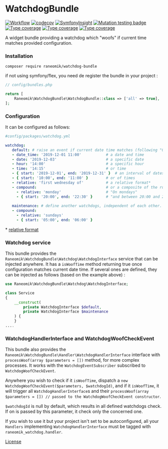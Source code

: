 WatchdogBundle
==============

[![Workflow](https://github.com/raneomik/WatchdogBundle/actions/workflows/workflow.yaml/badge.svg)](https://github.com/raneomik/WatchdogBundle/actions/workflows/workflow.yaml)
[![codecov](https://codecov.io/gh/raneomik/WatchdogBundle/branch/main/graph/badge.svg?token=CAJ62EG1GB)](https://codecov.io/gh/raneomik/WatchdogBundle)
[![SymfonyInsight](https://insight.symfony.com/projects/2fc0de74-a97a-44df-ad48-c5534a2e8065/mini.svg)](https://insight.symfony.com/projects/2fc0de74-a97a-44df-ad48-c5534a2e8065)
[![Mutation testing badge](https://img.shields.io/endpoint?style=flat&url=https%3A%2F%2Fbadge-api.stryker-mutator.io%2Fgithub.com%2Franeomik%2FWatchdogBundle%2Fmain)](https://dashboard.stryker-mutator.io/reports/github.com/raneomik/WatchdogBundle/main)
[![Type coverage](https://shepherd.dev/github/raneomik/WatchdogBundle/coverage.svg)](https://shepherd.dev/github/raneomik/WatchdogBundle)
[![Type coverage](https://shepherd.dev/github/raneomik/WatchdogBundle/level.svg)](https://shepherd.dev/github/raneomik/WatchdogBundle)
[![Type coverage](https://img.shields.io/badge/PHPStan-level%209-brightgreen.svg?style=flat)](https://shepherd.dev/github/raneomik/WatchdogBundle)


A widget bundle providing a watchdog which "woofs" if current time matches provided configuration.


### Installation

    composer require raneomik/watchdog-bundle

if not using symfony/flex, you need de register the bundle in your project :

```php
// config/bundles.php

return [
    Raneomik\WatchdogBundle\WatchdogBundle::class => ['all' => true],
];

```

### Configuration

It can be configured as follows:

 ```yaml
#config/packages/watchdog.yml

watchdog:
    default: # raise an event if current date time matches (following "Or" logic)
    - date_time: '2019-12-01 11:00'           # a date and time
    - date: '2019-12-03'                      # a specific date
    - hour: '14:00'                           # a specific hour            
    - time: '14:15'                           # or time      
    - { start: '2019-12-01', end: '2019-12-31' }  # an interval of dates
    - { start: '10:00', end: '11:00' }        # or of times      
    - relative: 'first wednesday of'          # a relative format*
    - compound:                               # or a composite of the rules above, following "And" logic, for example :
      - relative: 'monday'                    # "On mondays"
      - { start: '20:00', end: '22:30' }      # "and between 20:00 and 22:30"
    
    maintenance: # define another watchdogs, independent of each other.
    - compound:
      - relative: 'sundays' 
      - { start: '05:00', end: '06:00' }
```

\* [relative format](https://www.php.net/manual/datetime.formats.relative.php)


### Watchdog service

This bundle provides the `Raneomik\WatchdogBundle\Watchdog\WatchdogInterface` service that can be injected anywhere.
It has a `isWoofTime` method returning true once configuration matches current date time.
If several ones are defined, they can be injected as follows (based on the example above) :

```php
use Raneomik\WatchdogBundle\Watchdog\WatchdogInterface;

class Service
{
    __construct(
        private WatchdogInterface $default,
        private WatchdogInterface $maintenance
    ) {
    }
....
```

### WatchdogHandlerInterface and WatchdogWoofCheckEvent

This bundle also provides the `Raneomik\WatchdogBundle\Handler\WatchdogHandlerInterface` interface with `processWoof(array $parameters = [])` method, for more complex processes.
It works with the `WatchdogEventSubscriber` subscribed to `WatchdogWoofCheckEvent`.

Anywhere you wish to check if it `isWoofTime`, dispatch a `new WatchdogWoofCheckEvent($parameters, $watchdogId)`, 
and if it `isWoofTime`, it will trigger all `WatchdogHandlerInterface`s 
and their `processWoof(array $parameters = []) // passed to the WatchdogWoofCheckEvent constructor`.

`$watchdogId` is null by default, which results in all defined watchdogs check.
If on is passed by this parameter, it check only the concerned one.

If you wish to use it but your project isn't set to be autoconfigured, all your `Handlers` implementing `WatchdogHandlerInterface` must be tagged with `raneomik_watchdog.handler`.

[License](LICENCE)
